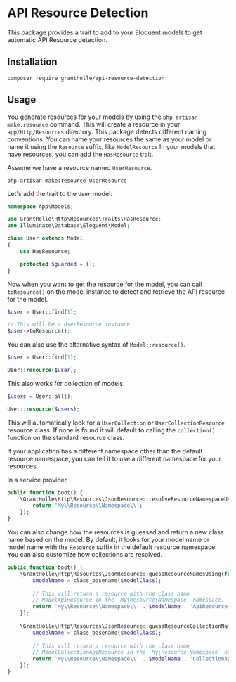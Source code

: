 # API Resource Detection

This package provides a trait to add to your Eloquent models to get automatic API Resource detection.

## Installation

```
composer require grantholle/api-resource-detection 
```

## Usage

You generate resources for your models by using the `php artisan make:resource` command. This will create a resource in your `app/Http/Resources` directory. This package detects different naming conventions. You can name your resources the same as your model or name it using the `Resource` suffix, like `ModelResource` In your models that have resources, you can add the `HasResource` trait.

Assume we have a resource named `UserResource`.

```
php artisan make:resource UserResource
```

Let's add the trait to the `User` model:

```php
namespace App\Models;

use GrantHolle\Http\Resources\Traits\HasResource;
use Illuminate\Database\Eloquent\Model;

class User extends Model
{
    use HasResource;

    protected $guarded = [];
}
```

Now when you want to get the resource for the model, you can call `toResource()` on the model instance to detect and retrieve the API resource for the model.

```php
$user = User::find(1);

// This will be a UserResource instance
$user->toResource();
```

You can also use the alternative syntax of `Model::resource()`.

```php
$user = User::find(1);

User::resource($user);
```

This also works for collection of models.

```php
$users = User::all();

User::resource($users);
```

This will automatically look for a `UserCollection` or `UserCollectionResource` resource class. If none is found it will default to calling the `collection()` function on the standard resource class.

If your application has a different namespace other than the default resource namespace, you can tell it to use a different namespace for your resources.

In a service provider,

```php
public function boot() {
    \GrantHolle\Http\Resources\JsonResource::resolveResourceNamespaceUsing(function () {
        return 'My\\Resource\\Namespace\\';
    });
}
```

You can also change how the resources is guessed and return a new class name based on the model. By default, it looks for your model name or model name with the `Resource` suffix in the default resource namespace. You can also customize how collections are resolved.

```php
public function boot() {
    \GrantHolle\Http\Resources\JsonResource::guessResourceNamesUsing(function ($modelClass) {
        $modelName = class_basename($modelClass);
        
        // This will return a resource with the class name
        // ModelApiResource in the `My\Resource\Namespace` namespace.
        return 'My\\Resource\\Namespace\\' . $modelName . 'ApiResource';
    });
    
    \GrantHolle\Http\Resources\JsonResource::guessResourceCollectionNamesUsing(function ($modelClass) {
        $modelName = class_basename($modelClass);
        
        // This will return a resource with the class name
        // ModelCollectionApiResource in the `My\Resource\Namespace` namespace.
        return 'My\\Resource\\Namespace\\' . $modelName . 'CollectionApiResource';
    });
}
```
